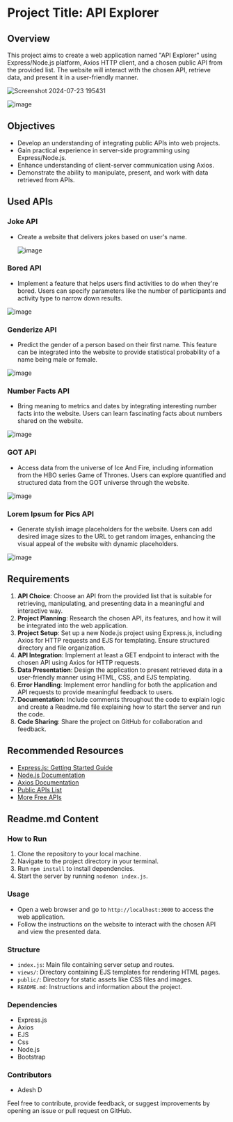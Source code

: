 # Project Title: API Explorer

## Overview
This project aims to create a web application named "API Explorer" using Express/Node.js platform, Axios HTTP client, and a chosen public API from the provided list. The website will interact with the chosen API, retrieve data, and present it in a user-friendly manner.

![Screenshot 2024-07-23 195431](https://github.com/user-attachments/assets/9b7ff517-400f-4dae-a73a-b506102959ec)

![image](https://github.com/user-attachments/assets/1258f239-50e8-46c7-af9b-1be2f6012b5f)




## Objectives
- Develop an understanding of integrating public APIs into web projects.
- Gain practical experience in server-side programming using Express/Node.js.
- Enhance understanding of client-server communication using Axios.
- Demonstrate the ability to manipulate, present, and work with data retrieved from APIs.

## Used APIs

### Joke API
- Create a website that delivers jokes based on user's name.

  ![image](https://github.com/user-attachments/assets/dcba1489-7611-40bb-9de2-212a76b22287)


### Bored API
- Implement a feature that helps users find activities to do when they're bored. Users can specify parameters like the number of participants and activity type to narrow down results.

![image](https://github.com/user-attachments/assets/a48e1eaf-b6d4-4f7e-b326-4aa6e801317b)


### Genderize API
- Predict the gender of a person based on their first name. This feature can be integrated into the website to provide statistical probability of a name being male or female.

![image](https://github.com/user-attachments/assets/d844124d-9f5e-4de1-b7a7-f1388d081bda)


### Number Facts API
- Bring meaning to metrics and dates by integrating interesting number facts into the website. Users can learn fascinating facts about numbers shared on the website.

![image](https://github.com/user-attachments/assets/7c3f01d2-80e0-423b-b3f7-8c26e0c3e051)


### GOT API
- Access data from the universe of Ice And Fire, including information from the HBO series Game of Thrones. Users can explore quantified and structured data from the GOT universe through the website.

![image](https://github.com/user-attachments/assets/c8b5722d-92f6-48a0-b86c-f45cc44df64a)


### Lorem Ipsum for Pics API
- Generate stylish image placeholders for the website. Users can add desired image sizes to the URL to get random images, enhancing the visual appeal of the website with dynamic placeholders.

![image](https://github.com/user-attachments/assets/86e01ab9-8649-427c-8948-5138fea1c075)


## Requirements
1. **API Choice**: Choose an API from the provided list that is suitable for retrieving, manipulating, and presenting data in a meaningful and interactive way.
2. **Project Planning**: Research the chosen API, its features, and how it will be integrated into the web application.
3. **Project Setup**: Set up a new Node.js project using Express.js, including Axios for HTTP requests and EJS for templating. Ensure structured directory and file organization.
4. **API Integration**: Implement at least a GET endpoint to interact with the chosen API using Axios for HTTP requests.
5. **Data Presentation**: Design the application to present retrieved data in a user-friendly manner using HTML, CSS, and EJS templating.
6. **Error Handling**: Implement error handling for both the application and API requests to provide meaningful feedback to users.
7. **Documentation**: Include comments throughout the code to explain logic and create a Readme.md file explaining how to start the server and run the code.
8. **Code Sharing**: Share the project on GitHub for collaboration and feedback.

## Recommended Resources
- [Express.js: Getting Started Guide](https://expressjs.com/en/starter/installing.html)
- [Node.js Documentation](https://nodejs.org/en/docs/)
- [Axios Documentation](https://axios-http.com/docs/intro)
- [Public APIs List](https://public-apis.xyz/)
- [More Free APIs](https://rapidapi.com/collection/list-of-free-apis)

## Readme.md Content
### How to Run
1. Clone the repository to your local machine.
2. Navigate to the project directory in your terminal.
3. Run `npm install` to install dependencies.
4. Start the server by running `nodemon index.js`.

### Usage
- Open a web browser and go to `http://localhost:3000` to access the web application.
- Follow the instructions on the website to interact with the chosen API and view the presented data.

### Structure
- `index.js`: Main file containing server setup and routes.
- `views/`: Directory containing EJS templates for rendering HTML pages.
- `public/`: Directory for static assets like CSS files and images.
- `README.md`: Instructions and information about the project.

### Dependencies
- Express.js
- Axios
- EJS
- Css
- Node.js
- Bootstrap 

### Contributors
- Adesh D
  
Feel free to contribute, provide feedback, or suggest improvements by opening an issue or pull request on GitHub.
